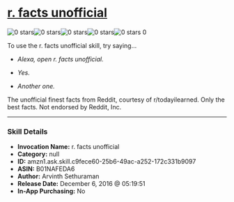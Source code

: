 # [r. facts unofficial](http://alexa.amazon.com/#skills/amzn1.ask.skill.c9fece60-25b6-49ac-a252-172c331b9097)
![0 stars](../../images/ic_star_border_black_18dp_1x.png)![0 stars](../../images/ic_star_border_black_18dp_1x.png)![0 stars](../../images/ic_star_border_black_18dp_1x.png)![0 stars](../../images/ic_star_border_black_18dp_1x.png)![0 stars](../../images/ic_star_border_black_18dp_1x.png) 0

To use the r. facts unofficial skill, try saying...

* *Alexa, open r. facts unofficial.*

* *Yes.*

* *Another one.*

The unofficial finest facts from Reddit, courtesy of r/todayilearned. Only the best facts. Not endorsed by Reddit, Inc.

***

### Skill Details

* **Invocation Name:** r. facts unofficial
* **Category:** null
* **ID:** amzn1.ask.skill.c9fece60-25b6-49ac-a252-172c331b9097
* **ASIN:** B01NAFEDA6
* **Author:** Arvinth Sethuraman
* **Release Date:** December 6, 2016 @ 05:19:51
* **In-App Purchasing:** No
